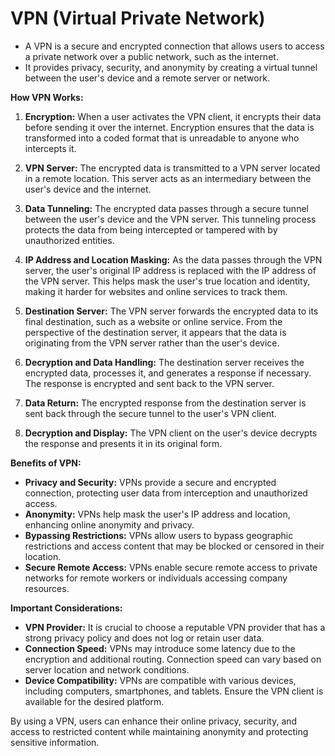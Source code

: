 # VPN (Virtual Private Network)

- A VPN is a secure and encrypted connection that allows users to access a private network over a public network, such as the internet.
- It provides privacy, security, and anonymity by creating a virtual tunnel between the user's device and a remote server or network.

**How VPN Works:**

1. **Encryption:** When a user activates the VPN client, it encrypts their data before sending it over the internet. Encryption ensures that the data is transformed into a coded format that is unreadable to anyone who intercepts it.

2. **VPN Server:** The encrypted data is transmitted to a VPN server located in a remote location. This server acts as an intermediary between the user's device and the internet.

3. **Data Tunneling:** The encrypted data passes through a secure tunnel between the user's device and the VPN server. This tunneling process protects the data from being intercepted or tampered with by unauthorized entities.

4. **IP Address and Location Masking:** As the data passes through the VPN server, the user's original IP address is replaced with the IP address of the VPN server. This helps mask the user's true location and identity, making it harder for websites and online services to track them.

5. **Destination Server:** The VPN server forwards the encrypted data to its final destination, such as a website or online service. From the perspective of the destination server, it appears that the data is originating from the VPN server rather than the user's device.

6. **Decryption and Data Handling:** The destination server receives the encrypted data, processes it, and generates a response if necessary. The response is encrypted and sent back to the VPN server.

7. **Data Return:** The encrypted response from the destination server is sent back through the secure tunnel to the user's VPN client.

8. **Decryption and Display:** The VPN client on the user's device decrypts the response and presents it in its original form.

**Benefits of VPN:**

- **Privacy and Security:** VPNs provide a secure and encrypted connection, protecting user data from interception and unauthorized access.
- **Anonymity:** VPNs help mask the user's IP address and location, enhancing online anonymity and privacy.
- **Bypassing Restrictions:** VPNs allow users to bypass geographic restrictions and access content that may be blocked or censored in their location.
- **Secure Remote Access:** VPNs enable secure remote access to private networks for remote workers or individuals accessing company resources.

**Important Considerations:**

- **VPN Provider:** It is crucial to choose a reputable VPN provider that has a strong privacy policy and does not log or retain user data.
- **Connection Speed:** VPNs may introduce some latency due to the encryption and additional routing. Connection speed can vary based on server location and network conditions.
- **Device Compatibility:** VPNs are compatible with various devices, including computers, smartphones, and tablets. Ensure the VPN client is available for the desired platform.

By using a VPN, users can enhance their online privacy, security, and access to restricted content while maintaining anonymity and protecting sensitive information.